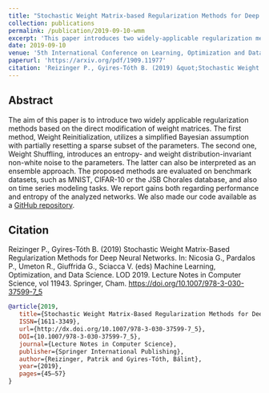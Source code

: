 ```yaml
---
title: "Stochastic Weight Matrix-based Regularization Methods for Deep Neural Networks"
collection: publications
permalink: /publication/2019-09-10-wmm
excerpt: 'This paper introduces two widely-applicable regularization methods based on the direct modification of weight matrices.'
date: 2019-09-10
venue: '5th International Conference on Learning, Optimization and Data Science'
paperurl: 'https://arxiv.org/pdf/1909.11977'
citation: 'Reizinger P., Gyires-Tóth B. (2019) &quot;Stochastic Weight Matrix-Based Regularization Methods for Deep Neural Networks..&quot; <i>Springer LNCS 1</i>. 11943.'
---
```




## Abstract 

The aim of this paper is to introduce two widely applicable regularization methods based on the direct modification of weight matrices. The first method, Weight Reinitialization, utilizes a simplified Bayesian assumption with partially resetting a sparse subset of the parameters. The second one, Weight Shuffling, introduces an entropy- and weight distribution-invariant non-white noise to the parameters. The latter can also be interpreted as an ensemble approach. The proposed methods are evaluated on benchmark datasets, such as MNIST, CIFAR-10 or the JSB Chorales database, and also on time series modeling tasks. We report gains both regarding performance and entropy of the analyzed networks. We also made our code available as a [GitHub repository](https://github.com/rpatrik96/lod-wmm-2019).


## Citation 
Reizinger P., Gyires-Tóth B. (2019) Stochastic Weight Matrix-Based Regularization Methods for Deep Neural Networks. In: Nicosia G., Pardalos P., Umeton R., Giuffrida G., Sciacca V. (eds) Machine Learning, Optimization, and Data Science. LOD 2019. Lecture Notes in Computer Science, vol 11943. Springer, Cham. https://doi.org/10.1007/978-3-030-37599-7_5


```bibtex
@article{2019,
   title={Stochastic Weight Matrix-Based Regularization Methods for Deep Neural Networks},
   ISSN={1611-3349},
   url={http://dx.doi.org/10.1007/978-3-030-37599-7_5},
   DOI={10.1007/978-3-030-37599-7_5},
   journal={Lecture Notes in Computer Science},
   publisher={Springer International Publishing},
   author={Reizinger, Patrik and Gyires-Tóth, Bálint},
   year={2019},
   pages={45–57}
}
```